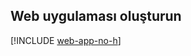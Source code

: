 ## <a name="create-a-web-app"></a>Web uygulaması oluşturun

[!INCLUDE [web-app-no-h](app-service-web-create-web-app-no-h.md)]